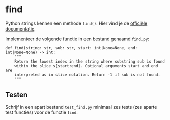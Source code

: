 # find

Python strings kennen een methode `find()`. Hier vind je de [officiële documentatie](https://docs.python.org/3/library/stdtypes.html#str.find).

Implementeer de volgende functie in een bestand genaamd `find.py`:

    def find(string: str, sub: str, start: int|None=None, end: int|None=None) -> int:
        """
        Return the lowest index in the string where substring sub is found
        within the slice s[start:end]. Optional arguments start and end are
        interpreted as in slice notation. Return -1 if sub is not found.
        """

## Testen

Schrijf in een apart bestand `test_find.py` minimaal zes tests (zes aparte test functies) voor de functie `find`.